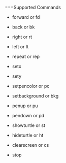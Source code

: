===Supported Commands

* forward or fd
* back or bk

* right or rt

* left or lt

* repeat or rep

* setx

* sety

* setpencolor or pc

* setbackground or bkg

* penup or pu

* pendown or pd

* showturtle or st

* hideturtle or ht

* clearscreen or cs
 
* stop
